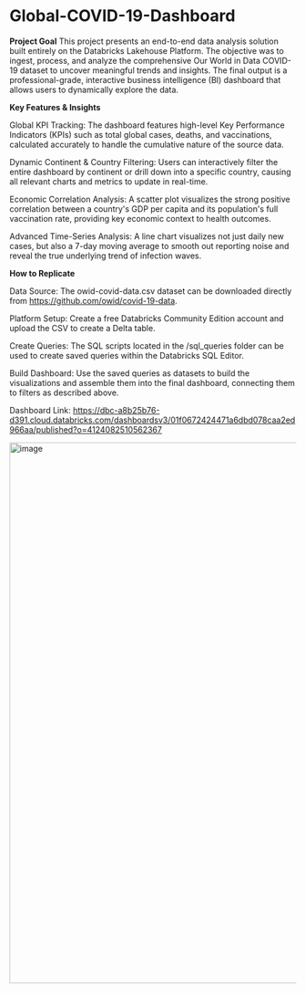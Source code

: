 # Global-COVID-19-Dashboard
**Project Goal**
This project presents an end-to-end data analysis solution built entirely on the Databricks Lakehouse Platform. The objective was to ingest, process, and analyze the comprehensive Our World in Data COVID-19 dataset to uncover meaningful trends and insights. The final output is a professional-grade, interactive business intelligence (BI) dashboard that allows users to dynamically explore the data.

**Key Features & Insights**

Global KPI Tracking: The dashboard features high-level Key Performance Indicators (KPIs) such as total global cases, deaths, and vaccinations, calculated accurately to handle the cumulative nature of the source data.

Dynamic Continent & Country Filtering: Users can interactively filter the entire dashboard by continent or drill down into a specific country, causing all relevant charts and metrics to update in real-time.

Economic Correlation Analysis: A scatter plot visualizes the strong positive correlation between a country's GDP per capita and its population's full vaccination rate, providing key economic context to health outcomes.

Advanced Time-Series Analysis: A line chart visualizes not just daily new cases, but also a 7-day moving average to smooth out reporting noise and reveal the true underlying trend of infection waves.

**How to Replicate**

Data Source: The owid-covid-data.csv dataset can be downloaded directly from https://github.com/owid/covid-19-data.

Platform Setup: Create a free Databricks Community Edition account and upload the CSV to create a Delta table.

Create Queries: The SQL scripts located in the /sql_queries folder can be used to create saved queries within the Databricks SQL Editor.

Build Dashboard: Use the saved queries as datasets to build the visualizations and assemble them into the final dashboard, connecting them to filters as described above.

Dashboard Link: https://dbc-a8b25b76-d391.cloud.databricks.com/dashboardsv3/01f0672424471a6dbd078caa2ed966aa/published?o=4124082510562367

<img width="1918" height="948" alt="image" src="https://github.com/user-attachments/assets/e84a64fc-53d2-4ee4-96ab-1d300c2ce21b" />




